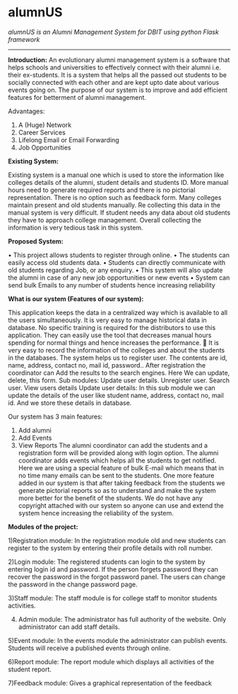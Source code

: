 # alumnUS
*alumnUS is an Alumni Management System for DBIT using python Flask framework*
____

**Introduction:**
An evolutionary alumni management system is a software that helps schools and universities to effectively connect with their alumni i.e. their ex-students. It is a system that helps all the passed out students to be socially connected with each other and are kept upto date about various events going on.
The purpose of our system is to improve and add efficient features for betterment of alumni management.

Advantages:
1.	A (Huge) Network
2.	Career Services
3.	Lifelong Email or Email Forwarding
4.	Job Opportunities


**Existing System:**

Existing system is a manual one which is used to store the information like colleges details of the alumni, student details and students ID.
More manual hours need to generate required reports and there is no pictorial representation.
There is no option such as feedback form.
Many colleges maintain present and old students manually. Re collecting this data in the manual system is very difficult. If student needs any data about old students they have to approach college management. Overall collecting the information is very tedious task in this system.


**Proposed System:**

•	This project allows students to register through online.
•	The students can easily access old students data.
•	Students can directly communicate with old students regarding Job, or any enquiry.
•	This system will also update the alumni in case of any new job opportunities or new events
•	System can send bulk Emails to any number of students hence increasing reliability


**What is our system (Features of our system):**

This application keeps the data in a centralized way which is available to all the users simultaneously. 
It is very easy to manage historical data in database. No specific training is required for the distributors to use this application. 
They can easily use the tool that decreases manual hours spending for normal things and hence increases the performance.  It is very easy to record the information of the colleges and about the students in the databases.
The system helps us to register user. The contents are id, name, address, contact no, mail id, password.. After registration the coordinator can Add the results to the search engines. Here We can update, delete, this form. Sub modules: Update user details. Unregister user. Search user. View users details Update user details: In this sub module we can update the details of the user like student name, address, contact no, mail id. And we store these details in database. 

Our system has 3 main features:

1.	Add alumni
2.	Add  Events
3.	View Reports
The alumni coordinator can add the students and a registration form will be provided along with login option.
The alumni coordinator adds events which helps all the students to get notified.
Here we are using a special feature of bulk E-mail which means that in no time many emails can be sent to the students.
One more feature added in our system is that after taking feedback from the students we generate pictorial reports so as to understand and make the system more better for the benefit of the students.
We do not have any copyright attached with our system so anyone can use and extend the system hence increasing the reliability of the system.


**Modules of the project:**

1)Registration module: In the registration module old and new students can register to the system by entering their profile details with roll number.

2)Login module: The registered students can login to the system by entering login id and password. If the person forgets password they can recover the password in the forgot password panel. The users can change the password in the change password page.


3)Staff module:
The staff module is for college staff to monitor students activities.


4) Admin module: 
The administrator has full authority of the website. Only administrator can add staff details.


5)Event module:
In the events module the administrator can publish events. Students will receive a published events through online.


6)Report module:
The report module which displays all activities of the student report.


7)Feedback module: 
Gives a graphical representation of the feedback





